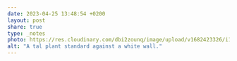 ```yaml
---
date: 2023-04-25 13:48:54 +0200
layout: post
share: true
type: _notes
photo: https://res.cloudinary.com/dbi2zounq/image/upload/v1682423326/i1bn87dvkd6pczh4ptzk.jpg
alt: "A tal plant standard against a white wall."
---
```


